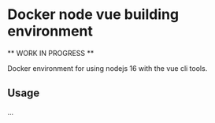 # Docker node vue building environment

** WORK IN PROGRESS **

Docker environment for using nodejs 16 with the vue cli tools.

## Usage

...
